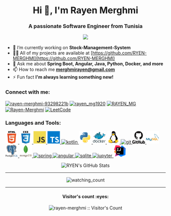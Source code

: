 <h1 align="center">Hi 👋, I'm Rayen Merghmi</h1>
<h3 align="center">A passionate Software Engineer from Tunisia</h3>

<p align="center">
<img width=50% src="https://wompampsupport.azureedge.net/fetchimage?siteId=7575&v=2&jpgQuality=100&width=700&url=https%3A%2F%2Fi.kym-cdn.com%2Fentries%2Ficons%2Ffacebook%2F000%2F021%2F807%2Fig9OoyenpxqdCQyABmOQBZDI0duHk2QZZmWg2Hxd4ro.jpg">
</p>

- 🔭 I’m currently working on **Stock-Management-System**
- 👨‍💻 All of my projects are available at [https://github.com/RYEN-MERGHMI](https://github.com/RYEN-MERGHMI)
- 💬 Ask me about **Spring Boot, Angular, Java, Python, Docker, and more**
- 📫 How to reach me **merghmirayen@gmail.com**
- ⚡ Fun fact **I'm always learning something new!**

<h3 align="left">Connect with me:</h3>
<p align="left">
<a href="https://linkedin.com/in/rayen-merghmi-93298221b" target="blank"><img align="center" src="https://raw.githubusercontent.com/rahuldkjain/github-profile-readme-generator/master/src/images/icons/Social/linked-in-alt.svg" alt="rayen-merghmi-93298221b" height="30" width="40" /></a>
<a href="https://instagram.com/rayen_mg1920" target="blank"><img align="center" src="https://raw.githubusercontent.com/rahuldkjain/github-profile-readme-generator/master/src/images/icons/Social/instagram.svg" alt="rayen_mg1920" height="30" width="40" /></a>
<a href="https://t.me/RAYEN_MG" target="blank"><img align="center" src="https://upload.wikimedia.org/wikipedia/commons/8/82/Telegram_logo.svg" alt="RAYEN_MG" height="30" width="40" /></a>
<a href="https://discord.gg/Rayen-Merghmi" target="blank"><img align="center" src="https://raw.githubusercontent.com/rahuldkjain/github-profile-readme-generator/master/src/images/icons/Social/discord.svg" alt="Rayen-Merghmi" height="30" width="40" /></a>
<a href="https://leetcode.com/rayen-merghmi/" target="blank"><img align="center" src="https://upload.wikimedia.org/wikipedia/commons/4/47/LeetCode_logo_2021.png" alt="LeetCode" height="30" width="40" /></a>


</a>

</p>
<h3 align="left">Languages and Tools:</h3>
<p align="left">
<a href="https://www.w3.org/html/" target="_blank" rel="noreferrer"> <img src="https://raw.githubusercontent.com/devicons/devicon/master/icons/html5/html5-original-wordmark.svg" alt="html5" width="40" height="40"/> </a>
<a href="https://www.w3schools.com/css/" target="_blank" rel="noreferrer"> <img src="https://raw.githubusercontent.com/devicons/devicon/master/icons/css3/css3-original-wordmark.svg" alt="css3" width="40" height="40"/> </a>
<a href="https://developer.mozilla.org/en-US/docs/Web/JavaScript" target="_blank" rel="noreferrer"> <img src="https://raw.githubusercontent.com/devicons/devicon/master/icons/javascript/javascript-original.svg" alt="javascript" width="40" height="40"/> </a>
<a href="https://www.typescriptlang.org/" target="_blank" rel="noreferrer"> <img src="https://raw.githubusercontent.com/devicons/devicon/master/icons/typescript/typescript-original.svg" alt="typescript" width="40" height="40"/> </a>
<a href="https://kotlinlang.org" target="_blank" rel="noreferrer"> <img src="https://www.vectorlogo.zone/logos/kotlinlang/kotlinlang-icon.svg" alt="kotlin" width="40" height="40"/> </a>
<a href="https://www.python.org" target="_blank" rel="noreferrer"> <img src="https://raw.githubusercontent.com/devicons/devicon/master/icons/python/python-original.svg" alt="python" width="40" height="40"/> </a>
<a href="https://www.docker.com/" target="_blank" rel="noreferrer"> <img src="https://raw.githubusercontent.com/devicons/devicon/master/icons/docker/docker-original-wordmark.svg" alt="docker" width="40" height="40"/> </a>
<a href="https://www.linux.org/" target="_blank" rel="noreferrer"> <img src="https://raw.githubusercontent.com/devicons/devicon/master/icons/linux/linux-original.svg" alt="linux" width="40" height="40"/> </a>
<a href="https://git-scm.com/" target="_blank" rel="noreferrer"> <img src="https://www.vectorlogo.zone/logos/git-scm/git-scm-icon.svg" alt="git" width="40" height="40"/> </a>
<a href="https://github.com" target="_blank" rel="noreferrer"> <img src="https://raw.githubusercontent.com/devicons/devicon/master/icons/github/github-original-wordmark.svg" alt="github" width="40" height="40"/> </a>
<a href="https://www.mysql.com/" target="_blank" rel="noreferrer"> <img src="https://raw.githubusercontent.com/devicons/devicon/master/icons/mysql/mysql-original-wordmark.svg" alt="mysql" width="40" height="40"/> </a>
<a href="https://www.postgresql.org" target="_blank" rel="noreferrer"> <img src="https://raw.githubusercontent.com/devicons/devicon/master/icons/postgresql/postgresql-original-wordmark.svg" alt="postgresql" width="40" height="40"/> </a>
<a href="https://www.mongodb.com/" target="_blank" rel="noreferrer"> <img src="https://raw.githubusercontent.com/devicons/devicon/master/icons/mongodb/mongodb-original-wordmark.svg" alt="mongodb" width="40" height="40"/> </a>
<a href="https://spring.io/" target="_blank" rel="noreferrer"> <img src="https://www.vectorlogo.zone/logos/springio/springio-icon.svg" alt="spring" width="40" height="40"/> </a>
<a href="https://angular.io" target="_blank" rel="noreferrer"> <img src="https://angular.io/assets/images/logos/angular/angular.svg" alt="angular" width="40" height="40"/> </a>
<a href="https://www.sqlite.org/" target="_blank" rel="noreferrer"> <img src="https://www.vectorlogo.zone/logos/sqlite/sqlite-icon.svg" alt="sqlite" width="40" height="40"/> </a>
<a href="https://jupyter.org/" target="_blank" rel="noreferrer">
    <img src="https://upload.wikimedia.org/wikipedia/commons/3/38/Jupyter_logo.svg" alt="jupyter" width="40" height="40"/>
</a> <a href="https://www.jetbrains.com/idea/" target="_blank" rel="noreferrer"> <img src="https://raw.githubusercontent.com/devicons/devicon/master/icons/intellij/intellij-original.svg" alt="intellij" width="40" height="40"/> </a>
</p>

<div align="center">
<img src="https://github-readme-stats.vercel.app/api?username=RYEN-MERGHMI&show_icons=true&title_color=3793c4&icon_color=ffbb00&text_color=ffffff&bg_color=000000" alt="RYEN's GitHub Stats" />
<hr>
  <img src="https://widgetbite.com/stats/{random-guid}" alt="watching_count" />
<hr>

<h4 align="center">Visitor's count :eyes:</h4>
<p align="center"><img src="https://profile-counter.glitch.me/RYEN-MERGHMI/count.svg" alt="rayen-merghmi :: Visitor's Count" /></p>
</div>
